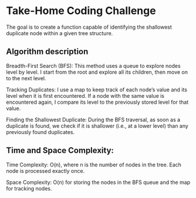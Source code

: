 # Take-Home Coding Challenge

The goal is to create a function capable of identifying the shallowest duplicate node within a given tree structure.

## Algorithm description
Breadth-First Search (BFS): This method uses a queue to explore nodes level by level. I start from the root and explore all its children, then move on to the next level.

Tracking Duplicates: I use a map to keep track of each node’s value and its level when it is first encountered. If a node with the same value is encountered again, I compare its level to the previously stored level for that value.

Finding the Shallowest Duplicate: During the BFS traversal, as soon as a duplicate is found, we check if it is shallower (i.e., at a lower level) than any previously found duplicates.

## Time and Space Complexity:
Time Complexity: O(n), where n is the number of nodes in the tree. Each node is processed exactly once.

Space Complexity: O(n) for storing the nodes in the BFS queue and the map for tracking nodes.